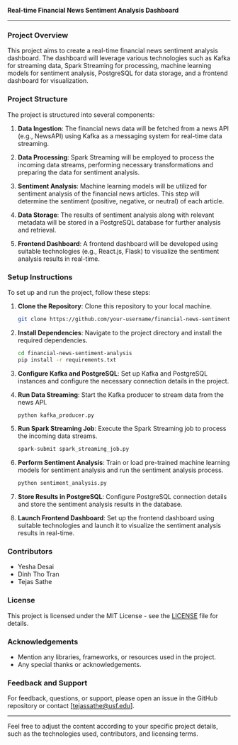 **Real-time Financial News Sentiment Analysis Dashboard**

---

### Project Overview

This project aims to create a real-time financial news sentiment analysis dashboard. The dashboard will leverage various technologies such as Kafka for streaming data, Spark Streaming for processing, machine learning models for sentiment analysis, PostgreSQL for data storage, and a frontend dashboard for visualization.

### Project Structure

The project is structured into several components:

1. **Data Ingestion**: The financial news data will be fetched from a news API (e.g., NewsAPI) using Kafka as a messaging system for real-time data streaming.

2. **Data Processing**: Spark Streaming will be employed to process the incoming data streams, performing necessary transformations and preparing the data for sentiment analysis.

3. **Sentiment Analysis**: Machine learning models will be utilized for sentiment analysis of the financial news articles. This step will determine the sentiment (positive, negative, or neutral) of each article.

4. **Data Storage**: The results of sentiment analysis along with relevant metadata will be stored in a PostgreSQL database for further analysis and retrieval.

5. **Frontend Dashboard**: A frontend dashboard will be developed using suitable technologies (e.g., React.js, Flask) to visualize the sentiment analysis results in real-time.

### Setup Instructions

To set up and run the project, follow these steps:

1. **Clone the Repository**: Clone this repository to your local machine.

   ```bash
   git clone https://github.com/your-username/financial-news-sentiment-analysis.git
   ```

2. **Install Dependencies**: Navigate to the project directory and install the required dependencies.

   ```bash
   cd financial-news-sentiment-analysis
   pip install -r requirements.txt
   ```

3. **Configure Kafka and PostgreSQL**: Set up Kafka and PostgreSQL instances and configure the necessary connection details in the project.

4. **Run Data Streaming**: Start the Kafka producer to stream data from the news API.

   ```bash
   python kafka_producer.py
   ```

5. **Run Spark Streaming Job**: Execute the Spark Streaming job to process the incoming data streams.

   ```bash
   spark-submit spark_streaming_job.py
   ```

6. **Perform Sentiment Analysis**: Train or load pre-trained machine learning models for sentiment analysis and run the sentiment analysis process.

   ```bash
   python sentiment_analysis.py
   ```

7. **Store Results in PostgreSQL**: Configure PostgreSQL connection details and store the sentiment analysis results in the database.

8. **Launch Frontend Dashboard**: Set up the frontend dashboard using suitable technologies and launch it to visualize the sentiment analysis results in real-time.

### Contributors

- Yesha Desai
- Dinh Tho Tran
- Tejas Sathe

### License

This project is licensed under the MIT License - see the [LICENSE](LICENSE) file for details.

### Acknowledgements

- Mention any libraries, frameworks, or resources used in the project.
- Any special thanks or acknowledgements.

### Feedback and Support

For feedback, questions, or support, please open an issue in the GitHub repository or contact [tejassathe@usf.edu].

--- 

Feel free to adjust the content according to your specific project details, such as the technologies used, contributors, and licensing terms.
